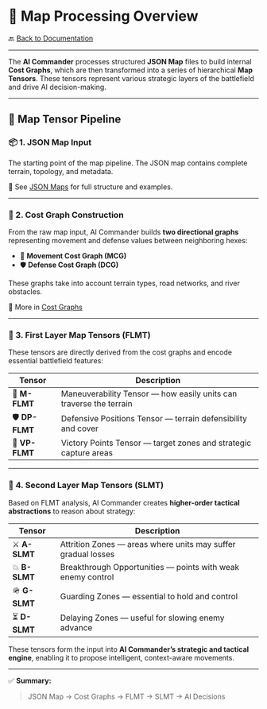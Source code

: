 # 🧭 Map Processing Overview

🔙 [Back to Documentation](../docs.md)

---

The **AI Commander** processes structured **JSON Map** files to build internal **Cost Graphs**, which are then transformed into a series of hierarchical **Map Tensors**. These tensors represent various strategic layers of the battlefield and drive AI decision-making.

---

## 🧮 Map Tensor Pipeline

### 📦 1. JSON Map Input

The starting point of the map pipeline. The JSON map contains complete terrain, topology, and metadata.

🔗 See [JSON Maps](json-maps.md) for full structure and examples.

---

### 🧠 2. Cost Graph Construction

From the raw map input, AI Commander builds **two directional graphs** representing movement and defense values between neighboring hexes:

- 🧭 **Movement Cost Graph (MCG)**  
- 🛡️ **Defense Cost Graph (DCG)**  

These graphs take into account terrain types, road networks, and river obstacles.

🔗 More in [Cost Graphs](cost-graphs.md)

---

### 🧱 3. First Layer Map Tensors (FLMT)

These tensors are directly derived from the cost graphs and encode essential battlefield features:

| Tensor | Description |
|--------|-------------|
| 🔄 **M-FLMT** | Maneuverability Tensor — how easily units can traverse the terrain |
| 🛡️ **DP-FLMT** | Defensive Positions Tensor — terrain defensibility and cover |
| 🎯 **VP-FLMT** | Victory Points Tensor — target zones and strategic capture areas |

---

### 🧬 4. Second Layer Map Tensors (SLMT)

Based on FLMT analysis, AI Commander creates **higher-order tactical abstractions** to reason about strategy:

| Tensor | Description |
|--------|-------------|
| ⚔️ **A-SLMT** | Attrition Zones — areas where units may suffer gradual losses |
| 💥 **B-SLMT** | Breakthrough Opportunities — points with weak enemy control |
| 🪖 **G-SLMT** | Guarding Zones — essential to hold and control |
| ⏳ **D-SLMT** | Delaying Zones — useful for slowing enemy advance |

These tensors form the input into **AI Commander’s strategic and tactical engine**, enabling it to propose intelligent, context-aware movements.

---

✅ **Summary:**

> JSON Map → Cost Graphs → FLMT → SLMT → AI Decisions

